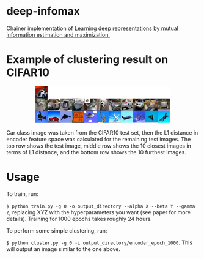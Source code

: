 # deep-infomax
Chainer implementation of [Learning deep representations by mutual information estimation and maximization.](https://arxiv.org/abs/1808.06670)

# Example of clustering result on CIFAR10
<p align="center"><img src="img.png" alt="CIFAR10"></p>

Car class image was taken from the CIFAR10 test set, then the L1 distance in encoder feature space was calculated for the remaining test images. The top row shows the test image, middle row shows the 10 closest images in terms of L1 distance, and the bottom row shows the 10 furthest images.

# Usage
To train, run:

`$ python train.py -g 0 -o output_directory --alpha X --beta Y --gamma Z`, replacing XYZ with the hyperparameters you want (see paper for more details). Training for 1000 epochs takes roughly 24 hours.

To perform some simple clustering, run:

`$ python cluster.py -g 0 -i output_directory/encoder_epoch_1000`. This will output an image similar to the one above.
